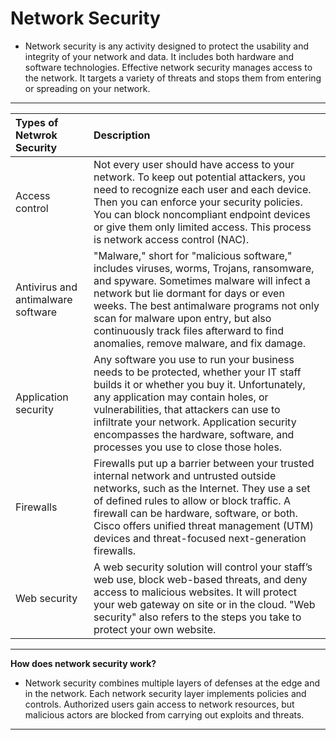 # **Network Security**
- Network security is any activity designed to protect the usability and integrity of your network and data. It includes both hardware and software technologies. Effective network security manages access to the network. It targets a variety of threats and stops them from entering or spreading on your network.
---

|Types of Netwrok Security|Description|
|:-|:-|
|Access control|Not every user should have access to your network. To keep out potential attackers, you need to recognize each user and each device. Then you can enforce your security policies. You can block noncompliant endpoint devices or give them only limited access. This process is network access control (NAC).|
|Antivirus and antimalware software|"Malware," short for "malicious software," includes viruses, worms, Trojans, ransomware, and spyware. Sometimes malware will infect a network but lie dormant for days or even weeks. The best antimalware programs not only scan for malware upon entry, but also continuously track files afterward to find anomalies, remove malware, and fix damage.|
|Application security|Any software you use to run your business needs to be protected, whether your IT staff builds it or whether you buy it. Unfortunately, any application may contain holes, or vulnerabilities, that attackers can use to infiltrate your network. Application security encompasses the hardware, software, and processes you use to close those holes.|
|Firewalls|Firewalls put up a barrier between your trusted internal network and untrusted outside networks, such as the Internet. They use a set of defined rules to allow or block traffic. A firewall can be hardware, software, or both. Cisco offers unified threat management (UTM) devices and threat-focused next-generation firewalls.|
|Web security|A web security solution will control your staff’s web use, block web-based threats, and deny access to malicious websites. It will protect your web gateway on site or in the cloud. "Web security" also refers to the steps you take to protect your own website.|
---

**How does network security work?**

- Network security combines multiple layers of defenses at the edge and in the network. Each network security layer implements policies and controls. Authorized users gain access to network resources, but malicious actors are blocked from carrying out exploits and threats.
---
